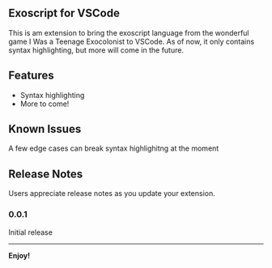 ## Exoscript for VSCode

This is am extension to bring the exoscript language from the wonderful game I Was a Teenage Exocolonist to VSCode. As of now, it only contains syntax highlighting, but more will come in the future.

## Features

- Syntax highlighting
- More to come!

## Known Issues

A few edge cases can break syntax highlighitng at the moment

## Release Notes

Users appreciate release notes as you update your extension.

### 0.0.1

Initial release

-----------------------------------------------------------------------------------------------------------

**Enjoy!**
